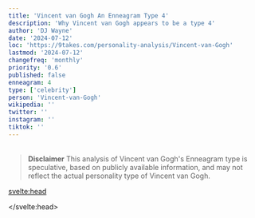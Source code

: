 ```yaml
---
title: 'Vincent van Gogh An Enneagram Type 4'
description: 'Why Vincent van Gogh appears to be a type 4'
author: 'DJ Wayne'
date: '2024-07-12'
loc: 'https://9takes.com/personality-analysis/Vincent-van-Gogh'
lastmod: '2024-07-12'
changefreq: 'monthly'
priority: '0.6'
published: false
enneagram: 4
type: ['celebrity']
person: 'Vincent-van-Gogh'
wikipedia: ''
twitter: ''
instagram: ''
tiktok: ''
---
```


<!--
    childhood and upbringing
    first big success
    style habits and quirks that relate to their personality type
    stressful moments in their life and how they handled them
    comfort- moments in their life where they are doing well and killing it
-->
<!-- // keywords:  -->

<script>
	// import  PopCard  from "$lib/components/atoms/PopCard.svelte";
import BlogPurpose from '$lib/components/blog/BlogPurpose.svelte'
</script>

<div
	style="display: flex;
    justify-content: center;
    margin: 1rem 0;
	"
>
	<!-- <PopCard
		image={`/types/4s/${'Vincent-van-Gogh'}.webp`}
		enneagramType={4}
		showIcon={false}
		displayText="Vincent van Gogh"
		subtext=""
	/> -->
</div>

> **Disclaimer** This analysis of Vincent van Gogh's Enneagram type is speculative, based on publicly available information, and may not reflect the actual personality type of Vincent van Gogh.

<p class="firstLetter"></p>

<svelte:head>

<script type="application/ld+json">

</script>

</svelte:head>

<style lang="scss"></style>
